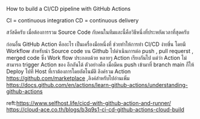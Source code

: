 How to build a CI/CD pipeline with GitHub Actions 

CI = continuous integration 
CD = continuous delivery 

สวัสดีครับ เมื่อต้องการรวม Source Code กับคนในทีมและนี้คือวิธีหนึ่งที่ประหยัดเวลาที่สุดครับ

ก่อนอื่น  GitHub Action คืออะไร  เป็นเครื่องมือหนึ่งที่ ช่วยทำให้การทำ CI/CD ง่ายขึ่น โดยมี Workflow สำหรับนำ Source code บน Github ไปดำเนินการต่อ  push , pull requerst , merged code  ซึ่ง Work flow ประกอบด้วย หลายๆ Action เรียงกันไป แต่ว่า Action ไม่สามารถ trigger Action ของ อีกอันได้ ตัวอย่างคือ เมื่อมีคน push เข้ามาที่ branch main ก็ให้ Deploy ไปที่ Host ที่เราต้องการโดยอัตโนมัติ  ลิงค์รวม Action https://github.com/marketplace  ,ลิงค์สำหรับไปอ่านเพิ่ม https://docs.github.com/en/actions/learn-github-actions/understanding-github-actions







reft:https://www.selfhost.life/cicd-with-github-action-and-runner/
     https://cloud-ace.co.th/blogs/b3q9s1-ci-cd-github-actions-cloud-build
